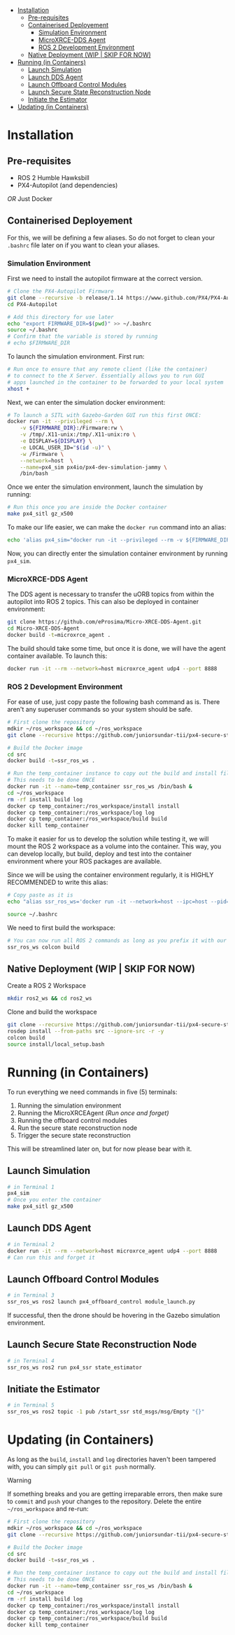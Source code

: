 <!--toc:start-->
- [Installation](#installation)
  - [Pre-requisites](#pre-requisites)
  - [Containerised Deployement](#containerised-deployement)
    - [Simulation Environment](#simulation-environment)
    - [MicroXRCE-DDS Agent](#microxrce-dds-agent)
    - [ROS 2 Development Environment](#ros-2-development-environment)
  - [Native Deployment (WIP | SKIP FOR NOW)](#native-deployment-wip-skip-for-now)
- [Running (in Containers)](#running-in-containers)
  - [Launch Simulation](#launch-simulation)
  - [Launch DDS Agent](#launch-dds-agent)
  - [Launch Offboard Control Modules](#launch-offboard-control-modules)
  - [Launch Secure State Reconstruction Node](#launch-secure-state-reconstruction-node)
  - [Initiate the Estimator](#initiate-the-estimator)
- [Updating (in Containers)](#updating-in-containers)
<!--toc:end-->

# Installation

## Pre-requisites

- ROS 2 Humble Hawksbill
- PX4-Autopilot (and dependencies)

*OR* Just Docker

## Containerised Deployement

For this, we will be defining a few aliases. So do not forget to clean your `.bashrc` file later on if you want to clean your aliases.

### Simulation Environment

First we need to install the autopilot firmware at the correct version.

```bash
# Clone the PX4-Autopilot Firmware
git clone --recursive -b release/1.14 https://www.github.com/PX4/PX4-Autopilot.git
cd PX4-Autopilot

# Add this directory for use later
echo "export FIRMWARE_DIR=$(pwd)" >> ~/.bashrc
source ~/.bashrc
# Confirm that the variable is stored by running
# echo $FIRMWARE_DIR
```

To launch the simulation environment. First run:

```bash
# Run once to ensure that any remote client (like the container)
# to connect to the X Server. Essentially allows you to run GUI
# apps launched in the container to be forwarded to your local system
xhost +
```

Next, we can enter the simulation docker environment:

```bash
# To launch a SITL with Gazebo-Garden GUI run this first ONCE:
docker run -it --privileged --rm \
    -v ${FIRMWARE_DIR}:/Firmware:rw \
    -v /tmp/.X11-unix:/tmp/.X11-unix:ro \
    -e DISPLAY=${DISPLAY} \
    -e LOCAL_USER_ID="$(id -u)" \
    -w /Firmware \
    --network=host  \
    --name=px4_sim px4io/px4-dev-simulation-jammy \
    /bin/bash
```

Once we enter the simulation environment, launch the simulation by running:

```bash
# Run this once you are inside the Docker container
make px4_sitl gz_x500
```

To make our life easier, we can make the `docker run` command into an alias:

```bash
echo 'alias px4_sim="docker run -it --privileged --rm -v ${FIRMWARE_DIR}:/Firmware:rw -v /tmp/.X11-unix:/tmp/.X11-unix:ro -e DISPLAY=${DISPLAY} -e LOCAL_USER_ID='$(id -u)' -w /Firmware --network=host --name=px4_sim px4io/px4-dev-simulation-jammy /bin/bash"' >> ~/.bashrc
```

Now, you can directly enter the simulation container environment by running `px4_sim`.

### MicroXRCE-DDS Agent

The DDS agent is necessary to transfer the uORB topics from within the autopilot into ROS 2 topics. This can also be deployed in container environment:

```bash
git clone https://github.com/eProsima/Micro-XRCE-DDS-Agent.git
cd Micro-XRCE-DDS-Agent
docker build -t=microxrce_agent .
```

The build should take some time, but once it is done, we will have the agent container available. To launch this:

```bash
docker run -it --rm --network=host microxrce_agent udp4 --port 8888
```

### ROS 2 Development Environment

For ease of use, just copy paste the following bash command as is. There aren't any superuser commands so your system should be safe.

```bash
# First clone the repository
mdkir ~/ros_workspace && cd ~/ros_workspace
git clone --recursive https://github.com/juniorsundar-tii/px4-secure-state-reconstruction.git src

# Build the Docker image
cd src
docker build -t=ssr_ros_ws .

# Run the temp_container instance to copy out the build and install files
# This needs to be done ONCE
docker run -it --name=temp_container ssr_ros_ws /bin/bash &
cd ~/ros_workspace
rm -rf install build log
docker cp temp_container:/ros_workspace/install install
docker cp temp_container:/ros_workspace/log log
docker cp temp_container:/ros_workspace/build build
docker kill temp_container
```

To make it easier for us to develop the solution while testing it, we will mount the ROS 2 workspace as a volume into the container. This way, you can develop locally, but build, deploy and test into the container environment where your ROS packages are available.

Since we will be using the container environment regularly, it is HIGHLY RECOMMENDED to write this alias:

```bash
# Copy paste as it is
echo "alias ssr_ros_ws='docker run -it --network=host --ipc=host --pid=host --env UID=\$(id -u) --env GID=\$(id -g) -v ~/ros_workspace:/ros_workspace:rw -w /ros_workspace ssr_ros_ws'" >> ~/.bashrc

source ~/.bashrc
```

We need to first build the workspace:

```bash
# You can now run all ROS 2 commands as long as you prefix it with our docker alias
ssr_ros_ws colcon build
```

## Native Deployment (WIP | SKIP FOR NOW)

Create a ROS 2 Workspace

```bash
mkdir ros2_ws && cd ros2_ws
```

Clone and build the workspace

```bash
git clone --recursive https://github.com/juniorsundar-tii/px4-secure-state-reconstruction.git src
rosdep install --from-paths src --ignore-src -r -y
colcon build
source install/local_setup.bash
```

# Running (in Containers)

To run everything we need commands in five (5) terminals:

1. Running the simulation environment
2. Running the MicroXRCEAgent *(Run once and forget)*
3. Running the offboard control modules
4. Run the secure state reconstruction node
5. Trigger the secure state reconstruction

This will be streamlined later on, but for now please bear with it.

## Launch Simulation

```bash
# in Terminal 1
px4_sim
# Once you enter the container
make px4_sitl gz_x500
```

## Launch DDS Agent

```bash
# in Terminal 2
docker run -it --rm --network=host microxrce_agent udp4 --port 8888
# Can run this and forget it
```

## Launch Offboard Control Modules

```bash
# in Terminal 3
ssr_ros_ws ros2 launch px4_offboard_control module_launch.py
```

If successful, then the drone should be hovering in the Gazebo simulation environment.

## Launch Secure State Reconstruction Node

```bash
# in Terminal 4
ssr_ros_ws ros2 run px4_ssr state_estimator
```

## Initiate the Estimator

```bash
# in Terminal 5
ssr_ros_ws ros2 topic -1 pub /start_ssr std_msgs/msg/Empty "{}"
```

# Updating (in Containers)

As long as the `build`, `install` and `log` directories haven't been tampered with, you can simply `git pull` or `git push` normally.

> [!warning]
> If something breaks and you are getting irreparable errors, then make sure to `commit` and `push` your changes to the repository. Delete the entire `~/ros_workspace` and re-run:
>
> ```bash
> # First clone the repository
> mdkir ~/ros_workspace && cd ~/ros_workspace
> git clone --recursive https://github.com/juniorsundar-tii/px4-secure-state-reconstruction.git src
> 
> # Build the Docker image
> cd src
> docker build -t=ssr_ros_ws .
> 
> # Run the temp_container instance to copy out the build and install files
> # This needs to be done ONCE
> docker run -it --name=temp_container ssr_ros_ws /bin/bash &
> cd ~/ros_workspace
> rm -rf install build log
> docker cp temp_container:/ros_workspace/install install
> docker cp temp_container:/ros_workspace/log log
> docker cp temp_container:/ros_workspace/build build
> docker kill temp_container
> ```
